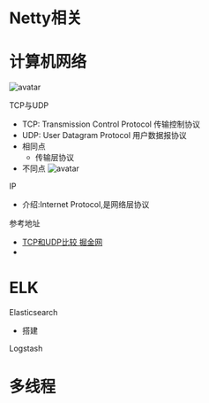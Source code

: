 # Netty相关






# 计算机网络

![avatar](https://github.com/sanwancoder/it_study_lib/blob/master/images/%E7%BD%91%E7%BB%9C%E6%A8%A1%E5%9E%8B.png?raw=true)

TCP与UDP

- TCP: Transmission Control Protocol 传输控制协议
- UDP: User Datagram Protocol        用户数据报协议
- 相同点
   - 传输层协议
- 不同点 
![avatar](https://github.com/sanwancoder/it_study_lib/blob/master/images/TCP%E4%B8%8EUPD%E6%AF%94%E8%BE%83.png?raw=true)

IP

- 介绍:Internet Protocol,是网络层协议



 

参考地址

   - [TCP和UDP比较 掘金网](https://juejin.im/post/5c6fbf54f265da2db718216a) 
   - 
  
      
# ELK

Elasticsearch 

- 搭建


Logstash


# 多线程



